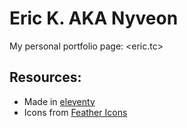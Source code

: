 # Eric K. AKA Nyveon

My personal portfolio page: <eric.tc>

## Resources:

- Made in [eleventy](https://www.11ty.dev/)
- Icons from [Feather Icons](https://feathericons.com/)

